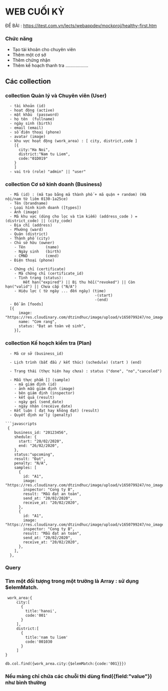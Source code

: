 # WEB CUỐI KỲ

ĐỀ BÀI : https://itest.com.vn/lects/webappdev/mockproj/healthy-first.htm

### Chức năng

- Tạo tài khoản cho chuyên viên
- Thêm một cơ sở
- Thêm chứng nhận
- Thêm kế hoạch thanh tra
  ..................

## Các collection

### collection Quản lý và Chuyên viên (User)

```
  - tài khoản (id)
  - hoạt động (active)
  - mật khẩu  (password)
  - họ tên  (fullname)
  - ngày sinh (birth)
  - email (email)
  - số điện thoại (phone)
  - avatar (image)
  - khu vực hoạt động (work_area) : [ city, district,code ]
    [{
      city:"Ha Noi",
      district:"Nam tu Liem",
      code:"01D019"
    }
    ]
  - vai trò (role) "admin" || "user"
```

### collection Cơ sở kinh doanh (Business)

```
  - Mã (id) : (mã tạo bằng mã thành phố + mã quận + random) (Hà nội/nam từ liêm 0130-1a25ce)
  - Tên (brandname)
  - Loại hình kinh doanh ([types])
  - Ảnh (image)
  - Mã khu vực (dùng cho lọc và tìm kiếm) (address_code ) = (district_code) || (city_code)
  - Địa chỉ (address)
  - Phường (ward)
  - Quận (district)
  - Thành phố (city)
  - Chủ sở hữu (owner)
    - Tên         (name)
    - Ngày sinh   (birth)
    - CMND        (cmnd)
  - Điện thoại (phone)

  - Chứng chỉ (certificate)
    - Mã chứng chỉ (certificate_id)
    - Tình trạng (status):
        Hết hạn("expired") || Bị thu hồi("revoked") || Còn hạn("valid") || Chưa cấp ("N/A")
    - Hiệu lực ( từ ngày ... đến ngày) (time)
                                        -(start)
                                        -(end)
  - Đồ ăn [foods]
  [{
      image: "https://res.cloudinary.com/dtzindhuc/image/upload/v1650799247/no_images_sc1t5e.png",
      name: "Cơm rang",
      status: "Đạt an toàn vệ sinh",
    }],
```

<!-- ### collection Giấy chứng nhận: (Certificate)

```
   -

   -
   - mã chứng chỉ (certificate_id)
   - Tình trạng chứng nhận (status)
      - Hết hạn("expired") || Bị thu hồi("revoked") || Còn hạn("valid") || Chưa cấp ("N/A")
   - Hiệu lực ( từ ngày ... đến ngày) (duration)
                                        -(start)
                                        -(end)
``` -->

### collection Kế hoạch kiểm tra (Plan)

```
  - Mã cơ sở (business_id)

  - Lịch trình (bắt đầu / kết thúc) (schedule) (start ) (end)

  - Trạng thái (thực hiện hay chưa) : status ("done", "no","canceled")
  
  - Mẫu thực phẩm [] (sample)
    - mã giám định (id)
    - ảnh mẫu giám định (image)
    - bên giám định (inspector)
    - kết quả (result)
    - ngày gửi (send_date)
    - ngày nhận (receive_date)
  - Kết luận ( đạt hay không đạt) (result)
  - Quyết định xử lý (penalty)

```javascripts
 {
    business_id: "20123456",
    shedule: {
      start: "20/02/2020",
      end: "26/02/2020",
    },
    status:"upcoming",
    result: "Đạt",
    penalty: "N/A",
    samples: [
      {
        id: "A1",
        image: "https://res.cloudinary.com/dtzindhuc/image/upload/v1650799247/no_images_sc1t5e.png",
        inspector: "Cong ty B",
        result: "Mẫu đạt an toàn",
        send_at: "20/02/2020",
        receive_at: "20/02/2020",
      },
      {
        id: "A1",
        image: "https://res.cloudinary.com/dtzindhuc/image/upload/v1650799247/no_images_sc1t5e.png",
        inspector: "Cong ty B",
        result: "Mẫu đạt an toàn",
        send_at: "20/02/2020",
        receive_at: "20/02/2020",
      },
    ],
  },

```

### Query

### Tìm một đối tượng trong một trường là Array : sử dụng $elemMatch.

```
 work_area:{
     city:[
       {
         title:'hanoi',
         code:'001'
       }
     ],
     district:[
       {
         title:'nam tu liem'
         code:'001030
       }
     ]
}

db.col.find({work_area.city:{$elemMatch:{code:'001}}})

```

### Nếu mảng chỉ chứa các chuỗi thì dùng find({field:"value"}) như bình thường
